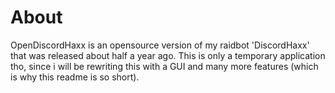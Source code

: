 # About
OpenDiscordHaxx is an opensource version of my raidbot 'DiscordHaxx' that was released about half a year ago.
This is only a temporary application tho, since i will be rewriting this with a GUI and many more features (which is why this readme is so short).
